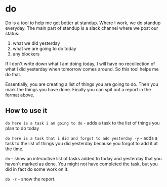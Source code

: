 # do
Do is a tool to help me get better at standup. Where I work, we do standup everyday. The main part of standup is a slack channel where we post our status:

  1) what we did yesterday
  2) what we are going to do today
  3) any blockers
  
If I don't write down what I am doing today, I will have no recollection of what I did yesterday when tomorrow comes around. So this tool helps me do that.

Essentially, you are creating a list of things you are going to do. Then you mark the things you have done. Finally you can spit out a report in the format above.

## How to use it

`do here is a task i am going to do` - adds a task to the list of things you plan to do today

`do here is a task that i did and forgot to add yesterday -y` - adds a task to the list of things you did yesterday because you forgot to add it at the time.

`do` - show an interactive list of tasks added to today and yesterday that you haven't marked as done. You might not have completed the task, but you did in fact do some work on it. 

`do -r` - show the report.